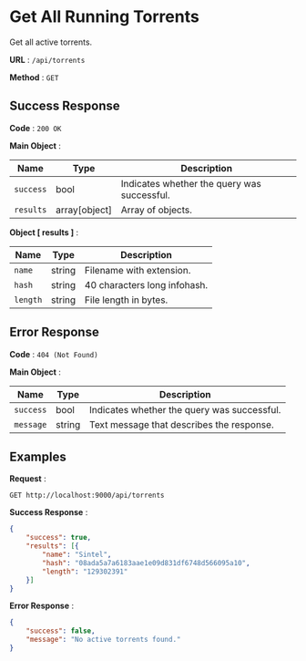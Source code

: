 # Get All Running Torrents

Get all active torrents.

**URL** : `/api/torrents`

**Method** : `GET`

## Success Response

**Code** : `200 OK`

**Main Object** :

| Name | Type | Description |
| --- | --- | --- |
| `success` | bool | Indicates whether the query was successful.|
| `results` | array[object] | Array of objects.|

**Object [ results ]** :

| Name | Type | Description |
| --- | --- | --- |
| `name` | string | Filename with extension.|
| `hash` | string | 40 characters long infohash.|
| `length` | string | File length in bytes.|

## Error Response

**Code** : `404 (Not Found)`

**Main Object** :

| Name | Type | Description |
| --- | --- | --- |
| `success` | bool | Indicates whether the query was successful.|
| `message` | string | Text message that describes the response.|

## Examples

**Request** :

`GET http://localhost:9000/api/torrents`

**Success Response** :

```json
{
	"success": true,
	"results": [{
		"name": "Sintel",
		"hash": "08ada5a7a6183aae1e09d831df6748d566095a10",
		"length": "129302391"
	}]
}
```
**Error Response** :

```json
{
	"success": false,
	"message": "No active torrents found."
}
```